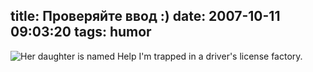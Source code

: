 title: Проверяйте ввод :)
date: 2007-10-11 09:03:20
tags: humor
----


<img src="http://piranha.org.ua/media/img/xkcd_sql.png" title="Her daughter is named Help I'm trapped in a driver's license factory." />
